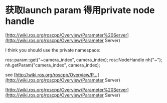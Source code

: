 # 获取launch param 得用private node handle

[http://wiki.ros.org/roscpp/Overview/Parameter%20Server](http://wiki.ros.org/roscpp/Overview/Parameter Server)

I think you should use the private namespace:

ros::param::get("~camera_index", camera_index); ros::NodeHandle nh("~"); nh.getParam("camera_index", camera_index);

see [http://wiki.ros.org/roscpp/Overview/P...](http://wiki.ros.org/roscpp/Overview/Parameter Server)

[http://wiki.ros.org/roscpp/Overview/Parameter%20Server](http://wiki.ros.org/roscpp/Overview/Parameter Server)